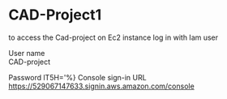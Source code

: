 # CAD-Project1

to access the Cad-project on Ec2 instance log in with Iam user 

 
 
  User name    
  CAD-project

  Password
  lT5H='%}
  Console sign-in
  URL
  https://529067147633.signin.aws.amazon.com/console
 
